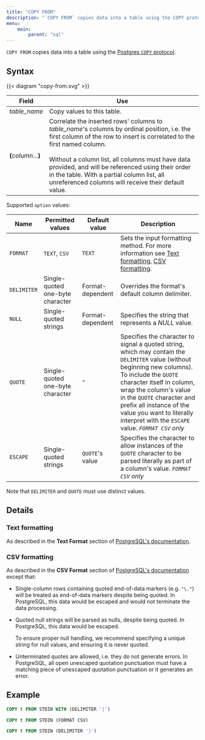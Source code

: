 ```yaml
---
title: "COPY FROM"
description: "`COPY FROM` copies data into a table using the COPY protocol."
menu:
    main:
        parent: "sql"
---
```


`COPY FROM` copies data into a table using the [Postgres `COPY` protocol][pg-copy-from].

## Syntax

{{< diagram "copy-from.svg" >}}

Field | Use
------|-----
_table_name_ | Copy values to this table.
**(**_column_...**)** | Correlate the inserted rows' columns to _table_name_'s columns by ordinal position, i.e. the first column of the row to insert is correlated to the first named column. <br/><br/>Without a column list, all columns must have data provided, and will be referenced using their order in the table. With a partial column list, all unreferenced columns will receive their default value.

Supported `option` values:

Name | Permitted values| Default value | Description
-----|-----------------|---------------|------------
`FORMAT` | `TEXT`, `CSV` | `TEXT` | Sets the input formatting method. For more information see [Text formatting](#text-formatting), [CSV formatting](#csv-formatting).
`DELIMITER` | Single-quoted one-byte character | Format-dependent | Overrides the format's default column delimiter.
`NULL` | Single-quoted strings | Format-dependent | Specifies the string that represents a _NULL_ value.
`QUOTE` | Single-quoted one-byte character | `"` | Specifies the character to signal a quoted string, which may contain the `DELIMITER` value (without beginning new columns). To include the `QUOTE` character itself in column, wrap the column's value in the `QUOTE` character and prefix all instance of the value you want to literally interpret with the `ESCAPE` value. _`FORMAT CSV` only_
`ESCAPE` | Single-quoted strings | `QUOTE`'s value | Specifies the character to allow instances of the `QUOTE` character to be parsed literally as part of a column's value. _`FORMAT CSV` only_

Note that `DELIMITER` and `QUOTE` must use distinct values.

## Details

### Text formatting

As described in the **Text Format** section of [PostgreSQL's documentation][pg-copy-from].

### CSV formatting

As described in the **CSV Format** section of [PostgreSQL's documentation][pg-copy-from]
except that:

- Single-column rows containing quoted end-of-data markers (e.g. `"\."`) will be
  treated as end-of-data markers despite being quoted. In PostgreSQL, this data
  would be escaped and would not terminate the data processing.

- Quoted null strings will be parsed as nulls, despite being quoted. In
  PostgreSQL, this data would be escaped.

  To ensure proper null handling, we recommend specifying a unique string for
  null values, and ensuring it is never quoted.

- Unterminated quotes are allowed, i.e. they do not generate errors. In
  PostgreSQL, all open unescaped quotation punctuation must have a matching
  piece of unescaped quotation punctuation or it generates an error.

## Example

```sql
COPY t FROM STDIN WITH (DELIMITER '|')
```

```sql
COPY t FROM STDIN (FORMAT CSV)
```

```sql
COPY t FROM STDIN (DELIMITER '|')
```

[pg-copy-from]: https://www.postgresql.org/docs/14/sql-copy.html
